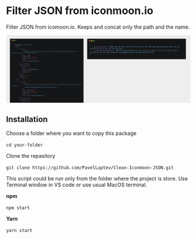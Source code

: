 # Filter JSON from iconmoon.io

Filter JSON from icomoon.io. Keeps and concat only the path and the name.

![preview](preview.jpg)

## Installation

Choose a folder where you want to copy this package

`cd your-folder`

Clone the repasitory

`git clone https://github.com/PavelLaptev/Clean-Iconmoon-JSON.git`

This script could be run only from the folder where the project is store. Use Terminal window in VS code or use usual MacOS terminal.

**npm**

`npm start`

**Yarn**

`yarn start`
